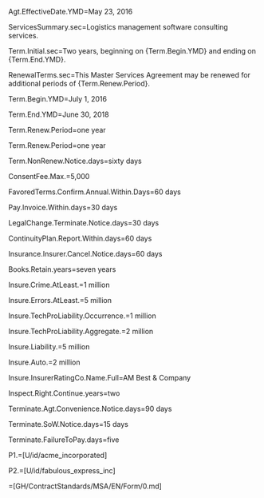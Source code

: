 Agt.EffectiveDate.YMD=May 23, 2016

ServicesSummary.sec=Logistics management software consulting services. 

Term.Initial.sec=Two years, beginning on {Term.Begin.YMD} and ending on {Term.End.YMD}.

RenewalTerms.sec=This Master Services Agreement may be renewed for additional periods of {Term.Renew.Period}.

Term.Begin.YMD=July 1, 2016

Term.End.YMD=June 30, 2018

Term.Renew.Period=one year

Term.Renew.Period=one year

Term.NonRenew.Notice.days=sixty days

ConsentFee.Max.$=$5,000

FavoredTerms.Confirm.Annual.Within.Days=60 days

Pay.Invoice.Within.days=30 days

LegalChange.Terminate.Notice.days=30 days

ContinuityPlan.Report.Within.days=60 days

Insurance.Insurer.Cancel.Notice.days=60 days

Books.Retain.years=seven years

Insure.Crime.AtLeast.$=$1 million

Insure.Errors.AtLeast.$=$5 million

Insure.TechProLiability.Occurrence.$=$1 million

Insure.TechProLiability.Aggregate.$=$2 million

Insure.Liability.$=$5 million

Insure.Auto.$=$2 million

Insure.InsurerRatingCo.Name.Full=AM Best & Company

Inspect.Right.Continue.years=two

Terminate.Agt.Convenience.Notice.days=90 days

Terminate.SoW.Notice.days=15 days

Terminate.FailureToPay.days=five

P1.=[U/id/acme_incorporated]

P2.=[U/id/fabulous_express_inc]

=[GH/ContractStandards/MSA/EN/Form/0.md]